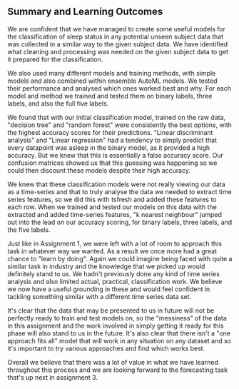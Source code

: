 ## Summary and Learning Outcomes

We are confident that we have managed to create some useful models for the classification of sleep status in any potential unseen subject data that was collected in a similar way to the given subject data. We have identified what cleaning and processing was needed on the given subject data to get it prepared for the classification.

We also used many different models and training methods, with simple models and also combined within ensemble AutoML models. We tested their performance and analysed which ones worked best and why. For each model and method we trained and tested them on binary labels, three labels, and also the full five labels.

We found that with our initial classification model, trained on the raw data, "decision tree" and "random forest" were consistently the best options, with the highest accuracy scores for their predictions. "Linear discriminant analysis" and "Linear regression" had a tendency to simply predict that every datapoint was asleep in the binary model, as it provided a high accuracy. But we knew that this is essentially a false accuracy score. Our confusion matrices showed us that this guessing was happening so we could then discount these models despite their high accuracy.

We knew that these classification models were not really viewing our data as a time-series and that to truly analyse the data we needed to extract time series features, so we did this with tsfresh and added these features to each row. When we trained and tested our models on this data with the extracted and added time-series features, "k nearest neighbour" jumped out into the lead on our accuracy scoring, for binary labels, three labels, and the five labels. 

Just like in Assignment 1, we were left with a lot of room to approach this task in whatever way we wanted. As a result we once more had a great chance to "learn by doing". Again we could imagine being faced with quite a similar task in industry and the knowledge that we picked up would definitely stand to us. We hadn't previously done any kind of time series analysis and also limited actual, practical, classification work. We believe we now have a useful grounding in these and would feel confident in tackling something similar with a different time series data set.

It's clear that the data that may be presented to us in future will not be perfectly ready to train and test models on, so the "messiness" of the data in this assignment and the work involved in simply getting it ready for this phase will also stand to us in the future. It's also clear that there isn't a "one approach fits all" model that will work in any situation on any dataset and so it's important to try various approaches and find which works best.

Overall we believe that there was a lot of value in what we have learned throughout this process and we are looking forward to the forecasting task that's up next in assignment 3.